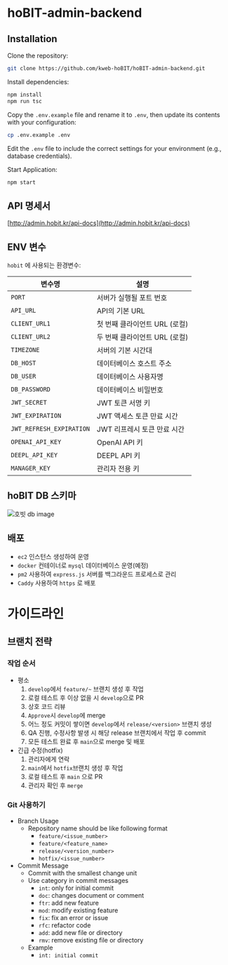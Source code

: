 # hoBIT-admin-backend

## Installation

Clone the repository:

```bash
git clone https://github.com/kweb-hoBIT/hoBIT-admin-backend.git
```

Install dependencies:

```bash
npm install
npm run tsc
```

Copy the `.env.example` file and rename it to `.env`, then update its contents with your configuration:

```bash
cp .env.example .env
```

Edit the `.env` file to include the correct settings for your environment (e.g., database credentials).

Start Application:

```bash
npm start
```

## API 명세서

[http://admin.hobit.kr/api-docs](http://admin.hobit.kr/api-docs)

## ENV 변수

`hobit` 에 사용되는 환경변수: 


| 변수명                 | 설명 |
|------------------------|--------------------------------|
| `PORT`                | 서버가 실행될 포트 번호 |
| `API_URL`             | API의 기본 URL |
| `CLIENT_URL1`         | 첫 번째 클라이언트 URL (로컬) |
| `CLIENT_URL2`         | 두 번째 클라이언트 URL (로컬) |
| `TIMEZONE`            | 서버의 기본 시간대 |
| `DB_HOST`             | 데이터베이스 호스트 주소 |
| `DB_USER`             | 데이터베이스 사용자명 |
| `DB_PASSWORD`         | 데이터베이스 비밀번호 |
| `JWT_SECRET`          | JWT 토큰 서명 키 |
| `JWT_EXPIRATION`      | JWT 액세스 토큰 만료 시간 |
| `JWT_REFRESH_EXPIRATION` | JWT 리프레시 토큰 만료 시간 |
| `OPENAI_API_KEY`      | OpenAI API 키 |
| `DEEPL_API_KEY`       | DEEPL API 키 |
| `MANAGER_KEY`         | 관리자 전용 키 |


## hoBIT DB 스키마
![호빗 db image](https://github.com/user-attachments/assets/c12fb79f-34d3-493f-bafd-589d0f1d6975)

## 배포

- `ec2` 인스턴스 생성하여 운영
- `docker` 컨테이너로 `mysql` 데이터베이스 운영(예정)
- `pm2` 사용하여 `express.js` 서버를 백그라운드 프로세스로 관리
- `Caddy` 사용하여 `https` 로 배포

# 가이드라인

## 브랜치 전략

### 작업 순서

- 평소
  1. `develop`에서 `feature/~` 브랜치 생성 후 작업
  2. 로컬 테스트 후 이상 없을 시 `develop`으로 PR
  3. 상호 코드 리뷰
  4. `Approve`시 `develop`에 merge
  5. 어느 정도 커밋이 쌓이면 `develop`에서 `release/<version>` 브랜치 생성
  6. QA 진행, 수정사항 발생 시 해당 release 브랜치에서 작업 후 commit
  7. 모든 테스트 완료 후 `main`으로 merge 및 배포
- 긴급 수정(hotfix)
  1. 관리자에게 연락
  2. `main`에서 `hotfix`브랜치 생성 후 작업
  3. 로컬 테스트 후 `main` 으로 PR
  4. 관리자 확인 후 `merge`

### Git 사용하기

- Branch Usage
  - Repository name should be like following format
    - `feature/<issue_number>`
    - `feature/<feature_name>`
    - `release/<version_number>`
    - `hotfix/<issue_number>`
- Commit Message
  - Commit with the smallest change unit
  - Use category in commit messages
    - `int`: only for initial commit
    - `doc`: changes document or comment
    - `ftr`: add new feature
    - `mod`: modify existing feature
    - `fix`: fix an error or issue
    - `rfc`: refactor code
    - `add`: add new file or directory
    - `rmv`: remove existing file or directory
  - Example
    - `int: initial commit`
